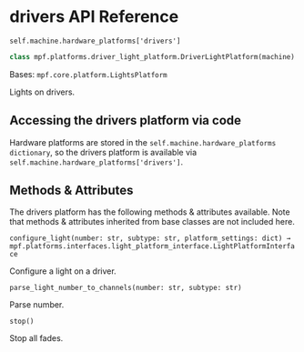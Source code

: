 # drivers API Reference

`self.machine.hardware_platforms['drivers']`

``` python
class mpf.platforms.driver_light_platform.DriverLightPlatform(machine)
```

Bases: `mpf.core.platform.LightsPlatform`

Lights on drivers.

## Accessing the drivers platform via code

Hardware platforms are stored in the `self.machine.hardware_platforms dictionary`, so the drivers platform is available via `self.machine.hardware_platforms['drivers']`.

## Methods & Attributes

The drivers platform has the following methods & attributes available. Note that methods & attributes inherited from base classes are not included here.

`configure_light(number: str, subtype: str, platform_settings: dict) → mpf.platforms.interfaces.light_platform_interface.LightPlatformInterface`

Configure a light on a driver.

`parse_light_number_to_channels(number: str, subtype: str)`

Parse number.

`stop()`

Stop all fades.
